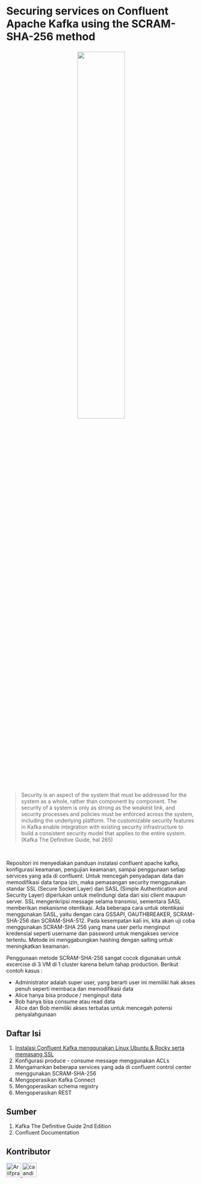 # Securing services on Confluent Apache Kafka using the SCRAM-SHA-256 method
<h3 align="center">
  <img src="https://res.cloudinary.com/dvehyvk3d/image/upload/v1730172698/confluent-images_bruliy.png" width="50%"/>
</h3>

> Security is an aspect of the system that must be addressed for the system as a whole, rather than component by component. The security of a system is only as strong as the weakest link, and security processes and policies must be enforced across the system, including the underlying platform. The customizable security features in Kafka enable integration with existing security infrastructure to build a consistent security model that applies to the entire system. (Kafka The Definitive Guide, hal 265)

<br>

Repositori ini menyediakan panduan instalasi confluent apache kafka, konfigurasi keamanan, pengujian keamanan, sampai penggunaan setiap services yang ada di confluent. Untuk mencegah penyadapan data dan memodifikasi data tanpa izin, maka pemasangan security menggunakan standar SSL (Secure Socket Layer) dan SASL (Simple Authentication and Security Layer) diperlukan untuk melindungi data dari sisi client maupun server. SSL mengenkripsi message selama transmisi, sementara SASL memberikan mekanisme otentikasi. Ada beberapa cara untuk otentikasi menggunakan SASL, yaitu dengan cara GSSAPI, OAUTHBREAKER, SCRAM-SHA-256 dan SCRAM-SHA-512. Pada kesempatan kali ini, kita akan uji coba menggunakan SCRAM-SHA 256 yang mana user perlu menginput kredensial seperti username dan password untuk mengakses service tertentu. Metode ini menggabungkan hashing dengan salting untuk meningkatkan keamanan.

Penggunaan metode SCRAM-SHA-256 sangat cocok digunakan untuk excercise di 3 VM di 1 cluster karena belum tahap production. Berikut contoh kasus :
<ul>
  <li>Administrator adalah super user, yang berarti user ini memiliki hak akses penuh seperti membaca dan memodifikasi data</li>
  <li>Alice hanya bisa produce / menginput data</li>
  <li>Bob hanya bisa consume atau read data</li>
   Alice dan Bob memiliki akses terbatas untuk mencegah potensi penyalahgunaan
</ul>


## Daftar Isi
<ol>
  <li><a href="https://github.com/firyal-salsa/confluent-apache-kafka/blob/main/install-services-ssl.md">Instalasi Confluent Kafka menggunakan Linux Ubuntu & Rocky serta memasang SSL</a></li>
  <li>Konfigurasi produce - consume message menggunakan ACLs </li>
  <li>Mengamankan beberapa services yang ada di confluent control center menggunakan SCRAM-SHA-256</li>
  <li>Mengoperasikan Kafka Connect</li>
  <li>Mengoperasikan schema registry</li>
  <li>Mengoperasikan REST</li>
</ol>


## Sumber
<ol>
  <li> Kafka The Definitive Guide 2nd Edition </li>
  <li> Confluent Documentation </li>
</ol>

## Kontributor
<a href = "https://github.com/firyal-salsa/confluent-apache-kafka/contributors">
  <img src="https://github.com/Ariifprastiyo" class="avatar avatar-user" alt="Ariifprastiyo" width="38" height="38">
  <img src="https://avatars.githubusercontent.com/u/55304067?s=60&amp;v=4" class="avatar avatar-user" alt="caandi" width="38" height="38">
</a>
